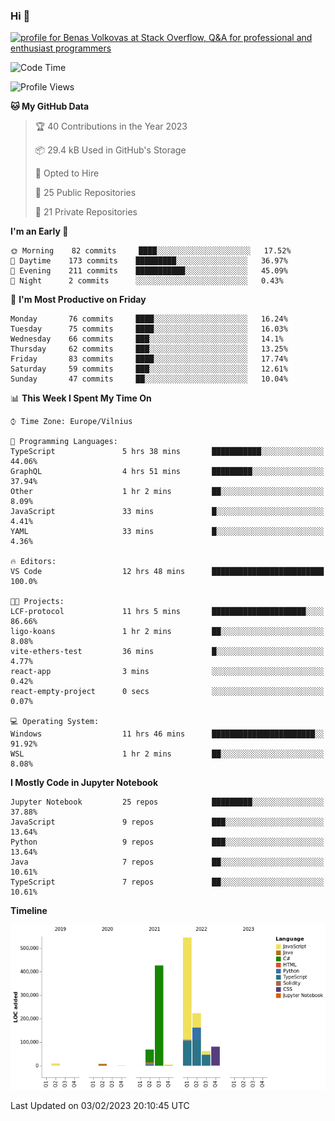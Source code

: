 ### Hi 👋
<a href="https://stackoverflow.com/users/14954249/benas-volkovas"><img src="https://stackoverflow.com/users/flair/14954249.png?theme=dark" width="208" height="58" alt="profile for Benas Volkovas at Stack Overflow, Q&amp;A for professional and enthusiast programmers" title="profile for Benas Volkovas at Stack Overflow, Q&amp;A for professional and enthusiast programmers"></a>

<!--START_SECTION:waka-->
![Code Time](http://img.shields.io/badge/Code%20Time-1%2C240%20hrs%2020%20mins-blue)

![Profile Views](http://img.shields.io/badge/Profile%20Views-0-blue)

**🐱 My GitHub Data** 

> 🏆 40 Contributions in the Year 2023
 > 
> 📦 29.4 kB Used in GitHub's Storage 
 > 
> 💼 Opted to Hire
 > 
> 📜 25 Public Repositories 
 > 
> 🔑 21 Private Repositories  
 > 
**I'm an Early 🐤** 

```text
🌞 Morning    82 commits     ████░░░░░░░░░░░░░░░░░░░░░   17.52% 
🌆 Daytime    173 commits    █████████░░░░░░░░░░░░░░░░   36.97% 
🌃 Evening    211 commits    ███████████░░░░░░░░░░░░░░   45.09% 
🌙 Night      2 commits      ░░░░░░░░░░░░░░░░░░░░░░░░░   0.43%

```
📅 **I'm Most Productive on Friday** 

```text
Monday       76 commits     ████░░░░░░░░░░░░░░░░░░░░░   16.24% 
Tuesday      75 commits     ████░░░░░░░░░░░░░░░░░░░░░   16.03% 
Wednesday    66 commits     ███░░░░░░░░░░░░░░░░░░░░░░   14.1% 
Thursday     62 commits     ███░░░░░░░░░░░░░░░░░░░░░░   13.25% 
Friday       83 commits     ████░░░░░░░░░░░░░░░░░░░░░   17.74% 
Saturday     59 commits     ███░░░░░░░░░░░░░░░░░░░░░░   12.61% 
Sunday       47 commits     ██░░░░░░░░░░░░░░░░░░░░░░░   10.04%

```


📊 **This Week I Spent My Time On** 

```text
⌚︎ Time Zone: Europe/Vilnius

💬 Programming Languages: 
TypeScript               5 hrs 38 mins       ███████████░░░░░░░░░░░░░░   44.06% 
GraphQL                  4 hrs 51 mins       █████████░░░░░░░░░░░░░░░░   37.94% 
Other                    1 hr 2 mins         ██░░░░░░░░░░░░░░░░░░░░░░░   8.09% 
JavaScript               33 mins             █░░░░░░░░░░░░░░░░░░░░░░░░   4.41% 
YAML                     33 mins             █░░░░░░░░░░░░░░░░░░░░░░░░   4.36%

🔥 Editors: 
VS Code                  12 hrs 48 mins      █████████████████████████   100.0%

🐱‍💻 Projects: 
LCF-protocol             11 hrs 5 mins       █████████████████████░░░░   86.66% 
ligo-koans               1 hr 2 mins         ██░░░░░░░░░░░░░░░░░░░░░░░   8.08% 
vite-ethers-test         36 mins             █░░░░░░░░░░░░░░░░░░░░░░░░   4.77% 
react-app                3 mins              ░░░░░░░░░░░░░░░░░░░░░░░░░   0.42% 
react-empty-project      0 secs              ░░░░░░░░░░░░░░░░░░░░░░░░░   0.07%

💻 Operating System: 
Windows                  11 hrs 46 mins      ███████████████████████░░   91.92% 
WSL                      1 hr 2 mins         ██░░░░░░░░░░░░░░░░░░░░░░░   8.08%

```

**I Mostly Code in Jupyter Notebook** 

```text
Jupyter Notebook         25 repos            █████████░░░░░░░░░░░░░░░░   37.88% 
JavaScript               9 repos             ███░░░░░░░░░░░░░░░░░░░░░░   13.64% 
Python                   9 repos             ███░░░░░░░░░░░░░░░░░░░░░░   13.64% 
Java                     7 repos             ██░░░░░░░░░░░░░░░░░░░░░░░   10.61% 
TypeScript               7 repos             ██░░░░░░░░░░░░░░░░░░░░░░░   10.61%

```


**Timeline**

![Chart not found](https://raw.githubusercontent.com/BenasVolkovas/BenasVolkovas/main/charts/bar_graph.png) 


 Last Updated on 03/02/2023 20:10:45 UTC
<!--END_SECTION:waka-->
